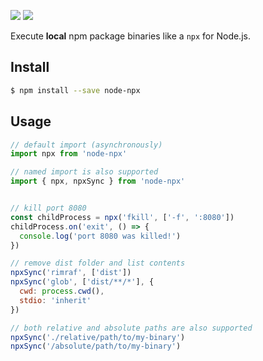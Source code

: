 <a href="https://www.npmjs.com/package/node-npx"><img src="https://img.shields.io/npm/v/node-npx.svg"></a>
<a href="https://www.npmjs.com/package/node-npx"><img src="https://img.shields.io/npm/dt/node-npx.svg"></a>

Execute **local** npm package binaries like a `npx` for Node.js.

## Install

```bash
$ npm install --save node-npx
```

## Usage

```js
// default import (asynchronously)
import npx from 'node-npx'

// named import is also supported
import { npx, npxSync } from 'node-npx'


// kill port 8080
const childProcess = npx('fkill', ['-f', ':8080'])
childProcess.on('exit', () => {
  console.log('port 8080 was killed!')
})

// remove dist folder and list contents
npxSync('rimraf', ['dist'])
npxSync('glob', ['dist/**/*'], {
  cwd: process.cwd(),
  stdio: 'inherit'
})

// both relative and absolute paths are also supported
npxSync('./relative/path/to/my-binary')
npxSync('/absolute/path/to/my-binary')
```
